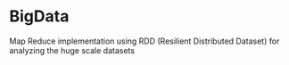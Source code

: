# BigData
Map Reduce implementation using RDD (Resilient Distributed Dataset) for analyzing the huge scale datasets
